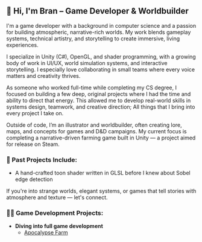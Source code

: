 <!--
<h1>Hi, I'm Bran! </h1>

Currently, much of my focus is going into a collaborative gaming project known as Project Apocalypse Farm. This project is built using the Unity platform and is blending of a few of my favorite game genres and mechanics involving farming, life sim, RPG, dungeon crawling, and lots of lore. The game starts deep in a Haven, an automated sanctuary that oversees the long term storage of embryos and ultimately the restoration of humanity. This Haven is run by an artificial intelligence that acts as a foster guardian, teacher, and guide. As the player soon learns, the outside world holds more unknown secrets than they could imagine within the confines of their isolated sanctuary. Venturing to the outside world opens up new possibilities and sparks the dream to bring humanity back from the brink of extinction and rebuild civilization.

Images to come!

<h2>👨‍💻 Game Development Projects:</h2>

- <b>Diving into full game development</b>
  - [Apocalypse Farm](https://github.com/bran-world-builder/apocalypse-farm)
-->
## 👋 Hi, I'm Bran – Game Developer & Worldbuilder

I'm a game developer with a background in computer science and a passion for building atmospheric, narrative-rich worlds. My work blends gameplay systems, technical artistry, and storytelling to create immersive, living experiences.

I specialize in Unity (C#), OpenGL, and shader programming, with a growing body of work in UI/UX, world simulation systems, and interactive storytelling. I especially love collaborating in small teams where every voice matters and creativity thrives.

As someone who worked full-time while completing my CS degree, I focused on building a few deep, original projects where I had the time and ability to direct that energy. This allowed me to develop real-world skills in systems design, teamwork, and creative direction; All things that I bring into every project I take on.

Outside of code, I’m an illustrator and worldbuilder, often creating lore, maps, and concepts for games and D&D campaigns. My current focus is completing a narrative-driven farming game built in Unity — a project aimed for release on Steam.

### 🧪 Past Projects Include:
- A hand-crafted toon shader written in GLSL before I knew about Sobel edge detection

If you're into strange worlds, elegant systems, or games that tell stories with atmosphere and texture — let's connect.

### 👨‍💻 Game Development Projects:

- <b>Diving into full game development</b>
  - [Apocalypse Farm](https://github.com/bran-world-builder/apocalypse-farm)

<!--
**bran-world-builder/bran-world-builder** is a ✨ _special_ ✨ repository because its `README.md` (this file) appears on your GitHub profile.

Here are some ideas to get you started:

- 🔭 I’m currently working on ...
- 🌱 I’m currently learning ...
- 👯 I’m looking to collaborate on ...
- 🤔 I’m looking for help with ...
- 💬 Ask me about ...
- 📫 How to reach me: ...
- 😄 Pronouns: ...
- ⚡ Fun fact: ...
-->
